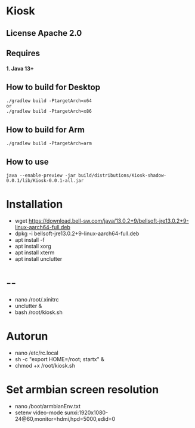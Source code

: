 # Kiosk

## License Apache 2.0

## Requires
#### 1. Java 13+

## How to build for Desktop
```shell script
./gradlew build -PtargetArch=x64
or
./gradlew build -PtargetArch=x86
```
## How to build for Arm
```shell script
./gradlew build -PtargetArch=arm
```

## How to use
```shell script
java --enable-preview -jar build/distributions/Kiosk-shadow-0.0.1/lib/Kiosk-0.0.1-all.jar
```
# Installation
- wget https://download.bell-sw.com/java/13.0.2+9/bellsoft-jre13.0.2+9-linux-aarch64-full.deb
- dpkg -i bellsoft-jre13.0.2+9-linux-aarch64-full.deb
- apt install -f
- apt install xorg
- apt install xterm
- apt install unclutter

# --
- nano /root/.xinitrc
- unclutter &
- bash /root/kiosk.sh

# Autorun
- nano /etc/rc.local
- sh -c "export HOME=/root; startx" &
- chmod +x /root/kiosk.sh

# Set armbian screen resolution
- nano /boot/armbianEnv.txt
- setenv video-mode sunxi:1920x1080-24@60,monitor=hdmi,hpd=5000,edid=0

